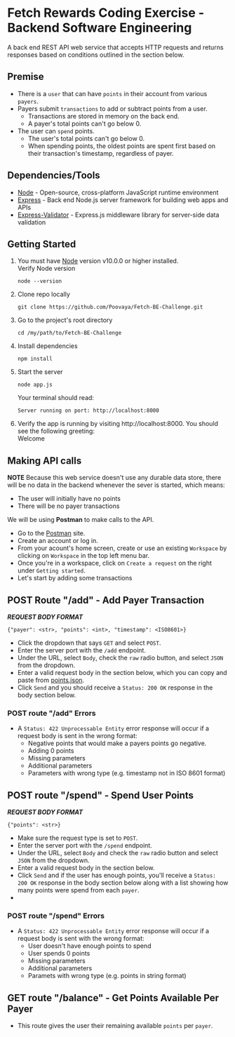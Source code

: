 # Fetch Rewards Coding Exercise - Backend Software Engineering
A back end REST API web service that accepts HTTP requests and returns responses based on conditions outlined in the section below. 

## Premise
* There is a `user` that can have `points` in their account from various `payers`.
* Payers submit `transactions` to add or subtract points from a user.
  * Transactions are stored in memory on the back end.
  * A payer's total points can't go below 0.
* The user can `spend` points.
  * The user's total points can't go below 0.
  * When spending points, the oldest points are spent first based on their transaction's timestamp, regardless of payer.

## Dependencies/Tools
* [Node](https://nodejs.org/) - Open-source, cross-platform JavaScript runtime environment
* [Express](https://expressjs.com/) - Back end Node.js server framework for building web apps and APIs
* [Express-Validator](https://express-validator.github.io/docs/) - Express.js middleware library for server-side data validation


## Getting Started
1) You must have [Node](https://nodejs.org/) version v10.0.0 or higher installed.  
  Verify Node version
    ```
    node --version
    ```
2) Clone repo locally
    ```
    git clone https://github.com/Poovaya/Fetch-BE-Challenge.git
    ```
3) Go to the project's root directory
    ```
    cd /my/path/to/Fetch-BE-Challenge
    ```
4) Install dependencies
    ```
    npm install
    ```
5) Start the server
    ```
    node app.js
    ```
    Your terminal should read:
    ```
    Server running on port: http://localhost:8000
    ```
6) Verify the app is running by visiting http://localhost:8000. You should see the following greeting:  
    Welcome

## Making API calls
**NOTE** Because this web service doesn't use any durable data store, there will be no data in the backend whenever the sever is started, which means:
* The user will initially have no points
* There will be no payer transactions

We will be using **Postman** to make calls to the API.  
* Go to the [Postman](https://www.postman.com/) site.
* Create an account or log in.
* From your acount's home screen, create or use an existing `Workspace` by clicking on `Workspace` in the top left menu bar.
* Once you're in a workspace, click on `Create a request` on the right under `Getting started`.
* Let's start by adding some transactions

## POST Route "/add" - Add Payer Transaction
***REQUEST BODY FORMAT*** 
```
{"payer": <str>, "points": <int>, "timestamp": <ISO8601>}
```
* Click the dropdown that says `GET` and select `POST`.
* Enter the server port with the `/add` endpoint.
* Under the URL, select `Body`, check the `raw` radio button, and select `JSON` from the dropdown.
* Enter a valid request body in the section below, which you can copy and paste from [points.json](points.json).
* Click `Send` and you should receive a `Status: 200 OK` response in the body section below.

### POST route "/add" Errors
* A `Status: 422 Unprocessable Entity` error response will occur if a request body is sent in the wrong format:
  * Negative points that would make a payers points go negative.
  * Adding 0 points
  * Missing parameters
  * Additional parameters
  * Parameters with wrong type (e.g. timestamp not in ISO 8601 format)

## POST route "/spend" - Spend User Points
***REQUEST BODY FORMAT***
```
{"points": <str>}
```
* Make sure the request type is set to `POST`.
* Enter the server port with the `/spend` endpoint.
* Under the URL, select `Body` and  check the `raw` radio button and select `JSON` from the dropdown.
* Enter a valid request body in the section below.
* Click  `Send` and if the user has enough points, you'll receive a `Status: 200 OK` response in the body section below along with a list showing how many points were spend from each `payer`.
* 
### POST route "/spend" Errors
* A `Status: 422 Unprocessable Entity` error response will occur if a request body is sent with the wrong format:
  * User doesn't have enough points to spend
  * User spends 0 points
  * Missing parameters
  * Additional parameters
  * Paramets with wrong type (e.g. points in string format)

## GET route "/balance" - Get Points Available Per Payer
* This route gives the user their remaining available `points` per `payer`.
